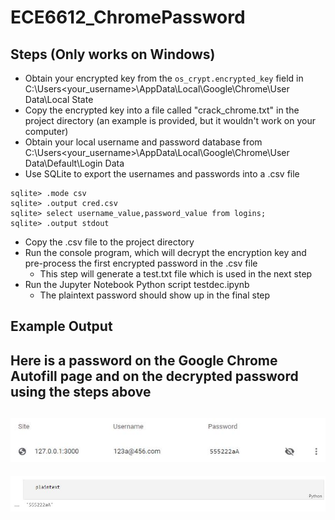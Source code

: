 # ECE6612_ChromePassword
## Steps (Only works on Windows)
- Obtain your encrypted key from the ```os_crypt.encrypted_key``` field in C:\Users\<your_username>\AppData\Local\Google\Chrome\User Data\Local State
- Copy the encrypted key into a file called "crack_chrome.txt" in the project directory (an example is provided, but it wouldn't work on your computer)
- Obtain your local username and password database from C:\Users\<your_username>\AppData\Local\Google\Chrome\User Data\Default\Login Data
- Use SQLite to export the usernames and passwords into a .csv file
```
sqlite> .mode csv
sqlite> .output cred.csv
sqlite> select username_value,password_value from logins;
sqlite> .output stdout
```
- Copy the .csv file to the project directory
- Run the console program, which will decrypt the encryption key and pre-process the first encrypted password in the .csv file
  - This step will generate a test.txt file which is used in the next step
- Run the Jupyter Notebook Python script testdec.ipynb
  - The plaintext password should show up in the final step
## Example Output
Here is a password on the Google Chrome Autofill page and on the decrypted password using the steps above
----------------------------------------------------------------
![Chrome](/demo_image/chrome_autofill_page.JPG)
----------------------------------------------------------------
![Python](/demo_image/final_step_of_python_script.JPG)
